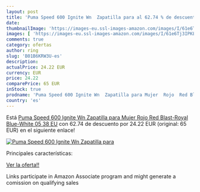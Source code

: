 ```yaml
---
layout: post
title: 'Puma Speed 600 Ignite Wn  Zapatilla para al 62.74 % de descuento'
date: 
thumbnailImage: 'https://images-eu.ssl-images-amazon.com/images/I/61e6Tj3IPKL._SL200_.jpg'
images: [ 'https://images-eu.ssl-images-amazon.com/images/I/61e6Tj3IPKL._SL200_.jpg' ]
comments: true
category: ofertas
author: ring
slug: 'B01B6KRW3U-es'
description:
actualPrice: 24.22 EUR
currency: EUR
price: 24.22
comparePrice: 65 EUR
inStock: true
prodname: 'Puma Speed 600 Ignite Wn  Zapatilla para Mujer  Rojo  Red Blast-Royal Blue-White 05   38 EU'
country: 'es'
---
```


Está [Puma Speed 600 Ignite Wn  Zapatilla para Mujer  Rojo  Red Blast-Royal Blue-White 05   38 EU](https://www.amazon.es/dp/B01B6KRW3U/?tag=tolees-21) con 62.74 de descuento por 24.22 EUR (original: 65 EUR) en el siguiente enlace!

[![Puma Speed 600 Ignite Wn  Zapatilla para](https://images-eu.ssl-images-amazon.com/images/I/61e6Tj3IPKL._SL200_.jpg)](https://www.amazon.es/dp/B01B6KRW3U/?tag=tolees-21)

Principales características:


[Ver la oferta!!](https://www.amazon.es/dp/B01B6KRW3U/?tag=tolees-21)

Links participate in Amazon Associate program and might generate a comission on qualifying sales


